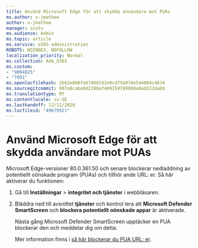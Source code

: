 ```yaml
---
title: Använd Microsoft Edge för att skydda användare mot PUAs
ms.author: v-jmathew
author: v-jmathew
manager: scotv
ms.audience: Admin
ms.topic: article
ms.service: o365-administration
ROBOTS: NOINDEX, NOFOLLOW
localization_priority: Normal
ms.collection: Adm_O365
ms.custom:
- "9004025"
- "7091"
ms.openlocfilehash: 2b62e800fe67460192e0cd79a078e544004c4834
ms.sourcegitcommit: 097a8cabe0d2280af489159789988a0ab532dabb
ms.translationtype: MT
ms.contentlocale: sv-SE
ms.lasthandoff: 12/11/2020
ms.locfileid: "49679921"
---
```

# <a name="use-microsoft-edge-to-protect-users-against-puas"></a>Använd Microsoft Edge för att skydda användare mot PUAs

Microsoft Edge-versioner 80.0.361.50 och senare blockerar nedladdning av potentiellt oönskade program (PUAs) och tillhör ande URL: er. Så här aktiverar du funktionen:

1. Gå till **Inställningar**  >  **integritet och tjänster** i webbläsaren.

2. Bläddra ned till avsnittet **tjänster** och kontrol lera att **Microsoft Defender SmartScreen** och **blockera potentiellt oönskade appar** är aktiverade.

    Nästa gång Microsoft Defender SmartScreen upptäcker en PUA blockerar den och meddelar dig om detta.

    Mer information finns i [så här blockerar du PUA URL: er](https://go.microsoft.com/fwlink/?linkid=2133024).
